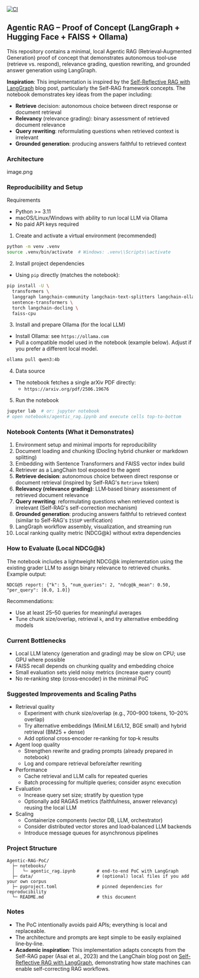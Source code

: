 [![CI](https://github.com/ZeleMate/Agentic-RAG-PoC/actions/workflows/ci.yaml/badge.svg?branch=main)](https://github.com/ZeleMate/Agentic-RAG-PoC/actions/workflows/ci.yaml)

## Agentic RAG – Proof of Concept (LangGraph + Hugging Face + FAISS + Ollama)

This repository contains a minimal, local Agentic RAG (Retrieval‑Augmented Generation) proof of concept that demonstrates autonomous tool‑use (retrieve vs. respond), relevance grading, question rewriting, and grounded answer generation using LangGraph.

**Inspiration**: This implementation is inspired by the [Self-Reflective RAG with LangGraph](https://blog.langchain.com/agentic-rag-with-langgraph/) blog post, particularly the Self-RAG framework concepts. The notebook demonstrates key ideas from the paper including:
- **Retrieve** decision: autonomous choice between direct response or document retrieval
- **Relevancy** (relevance grading): binary assessment of retrieved document relevance
- **Query rewriting**: reformulating questions when retrieved context is irrelevant
- **Grounded generation**: producing answers faithful to retrieved context

### Architecture

image.png

### Reproducibility and Setup

Requirements
- Python >= 3.11
- macOS/Linux/Windows with ability to run local LLM via Ollama
- No paid API keys required

1) Create and activate a virtual environment (recommended)
```bash
python -m venv .venv
source .venv/bin/activate  # Windows: .venv\\Scripts\\activate
```

2) Install project dependencies
- Using `pip` directly (matches the notebook):
```bash
pip install -U \
  transformers \
  langgraph langchain-community langchain-text-splitters langchain-ollama \
  sentence-transformers \
  torch langchain-docling \
  faiss-cpu
```

3) Install and prepare Ollama (for the local LLM)
- Install Ollama: see `https://ollama.com`
- Pull a compatible model used in the notebook (example below). Adjust if you prefer a different local model.
```bash
ollama pull qwen3:4b
```

4) Data source
- The notebook fetches a single arXiv PDF directly:
  - `https://arxiv.org/pdf/2506.19676`

5) Run the notebook
```bash
jupyter lab  # or: jupyter notebook
# open notebooks/agentic_rag.ipynb and execute cells top-to-bottom
```

### Notebook Contents (What it Demonstrates)
1. Environment setup and minimal imports for reproducibility
2. Document loading and chunking (Docling hybrid chunker or markdown splitting)
3. Embedding with Sentence Transformers and FAISS vector index build
4. Retriever as a LangChain tool exposed to the agent
5. **Retrieve decision**: autonomous choice between direct response or document retrieval (inspired by Self-RAG's `Retrieve` token)
6. **Relevancy (relevance grading)**: LLM‑based binary assessment of retrieved document relevance
7. **Query rewriting**: reformulating questions when retrieved context is irrelevant (Self-RAG's self-correction mechanism)
8. **Grounded generation**: producing answers faithful to retrieved context (similar to Self-RAG's `ISSUP` verification)
9. LangGraph workflow assembly, visualization, and streaming run
10. Local ranking quality metric (NDCG@k) without extra dependencies

### How to Evaluate (Local NDCG@k)
The notebook includes a lightweight NDCG@k implementation using the existing grader LLM to assign binary relevance to retrieved chunks. Example output:
```
NDCG@5 report: {"k": 5, "num_queries": 2, "ndcg@k_mean": 0.50, "per_query": [0.0, 1.0]}
```
Recommendations:
- Use at least 25–50 queries for meaningful averages
- Tune chunk size/overlap, retrieval `k`, and try alternative embedding models

### Current Bottlenecks
- Local LLM latency (generation and grading) may be slow on CPU; use GPU where possible
- FAISS recall depends on chunking quality and embedding choice
- Small evaluation sets yield noisy metrics (increase query count)
- No re‑ranking step (cross‑encoder) in the minimal PoC

### Suggested Improvements and Scaling Paths
- Retrieval quality
  - Experiment with chunk size/overlap (e.g., 700–900 tokens, 10–20% overlap)
  - Try alternative embeddings (MiniLM L6/L12, BGE small) and hybrid retrieval (BM25 + dense)
  - Add optional cross‑encoder re‑ranking for top‑k results
- Agent loop quality
  - Strengthen rewrite and grading prompts (already prepared in notebook)
  - Log and compare retrieval before/after rewriting
- Performance
  - Cache retrieval and LLM calls for repeated queries
  - Batch processing for multiple queries; consider async execution
- Evaluation
  - Increase query set size; stratify by question type
  - Optionally add RAGAS metrics (faithfulness, answer relevancy) reusing the local LLM
- Scaling
  - Containerize components (vector DB, LLM, orchestrator)
  - Consider distributed vector stores and load‑balanced LLM backends
  - Introduce message queues for asynchronous pipelines

### Project Structure
```
Agentic-RAG-PoC/
  ├─ notebooks/
  │   └─ agentic_rag.ipynb        # end‑to‑end PoC with LangGraph
  ├─ data/                        # (optional) local files if you add your own corpus
  ├─ pyproject.toml               # pinned dependencies for reproducibility
  └─ README.md                    # this document
```

### Notes
- The PoC intentionally avoids paid APIs; everything is local and replaceable.
- The architecture and prompts are kept simple to be easily explained line‑by‑line.
- **Academic inspiration**: This implementation adapts concepts from the Self-RAG paper (Asai et al., 2023) and the LangChain blog post on [Self-Reflective RAG with LangGraph](https://blog.langchain.com/agentic-rag-with-langgraph/), demonstrating how state machines can enable self-correcting RAG workflows.
